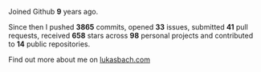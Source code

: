 Joined Github **9** years ago.

Since then I pushed **3865** commits, opened **33** issues, submitted **41** pull requests, received **658** stars across **98** personal projects and contributed to **14** public repositories.

Find out more about me on [lukasbach.com](https://lukasbach.com)
